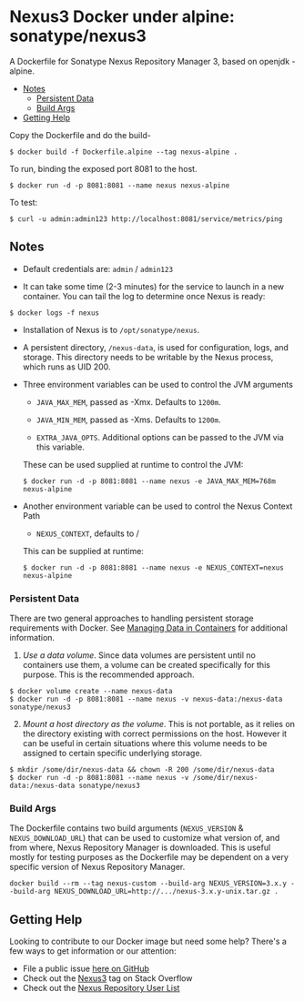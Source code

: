 # Nexus3 Docker under alpine: sonatype/nexus3

A Dockerfile for Sonatype Nexus Repository Manager 3, based on openjdk - alpine.

* [Notes](#notes)
  * [Persistent Data](#persistent-data)
  * [Build Args](#build-args)
* [Getting Help](#getting-help)


Copy the Dockerfile and do the build-

```
$ docker build -f Dockerfile.alpine --tag nexus-alpine .
```
To run, binding the exposed port 8081 to the host.

```
$ docker run -d -p 8081:8081 --name nexus nexus-alpine
```

To test:

```
$ curl -u admin:admin123 http://localhost:8081/service/metrics/ping
```



## Notes

* Default credentials are: `admin` / `admin123`

* It can take some time (2-3 minutes) for the service to launch in a
new container.  You can tail the log to determine once Nexus is ready:

```
$ docker logs -f nexus
```

* Installation of Nexus is to `/opt/sonatype/nexus`.  

* A persistent directory, `/nexus-data`, is used for configuration,
logs, and storage. This directory needs to be writable by the Nexus
process, which runs as UID 200.

* Three environment variables can be used to control the JVM arguments

  * `JAVA_MAX_MEM`, passed as -Xmx.  Defaults to `1200m`.

  * `JAVA_MIN_MEM`, passed as -Xms.  Defaults to `1200m`.

  * `EXTRA_JAVA_OPTS`.  Additional options can be passed to the JVM via
  this variable.

  These can be used supplied at runtime to control the JVM:

  ```
  $ docker run -d -p 8081:8081 --name nexus -e JAVA_MAX_MEM=768m nexus-alpine
  ```

* Another environment variable can be used to control the Nexus Context Path

  * `NEXUS_CONTEXT`, defaults to /

  This can be supplied at runtime:

  ```
  $ docker run -d -p 8081:8081 --name nexus -e NEXUS_CONTEXT=nexus nexus-alpine
  ```

### Persistent Data

There are two general approaches to handling persistent storage requirements
with Docker. See [Managing Data in Containers](https://docs.docker.com/engine/tutorials/dockervolumes/)
for additional information.

  1. *Use a data volume*.  Since data volumes are persistent
  until no containers use them, a volume can be created specifically for
  this purpose.  This is the recommended approach.  

  ```
  $ docker volume create --name nexus-data
  $ docker run -d -p 8081:8081 --name nexus -v nexus-data:/nexus-data sonatype/nexus3
  ```

  2. *Mount a host directory as the volume*.  This is not portable, as it
  relies on the directory existing with correct permissions on the host.
  However it can be useful in certain situations where this volume needs
  to be assigned to certain specific underlying storage.  

  ```
  $ mkdir /some/dir/nexus-data && chown -R 200 /some/dir/nexus-data
  $ docker run -d -p 8081:8081 --name nexus -v /some/dir/nexus-data:/nexus-data sonatype/nexus3
  ```

### Build Args

The Dockerfile contains two build arguments (`NEXUS_VERSION` & `NEXUS_DOWNLOAD_URL`) that can be used to customize what
version of, and from where, Nexus Repository Manager is downloaded. This is useful mostly for testing purposes as the
Dockerfile may be dependent on a very specific version of Nexus Repository Manager.

```
docker build --rm --tag nexus-custom --build-arg NEXUS_VERSION=3.x.y --build-arg NEXUS_DOWNLOAD_URL=http://.../nexus-3.x.y-unix.tar.gz .
```

## Getting Help

Looking to contribute to our Docker image but need some help? There's a few ways to get information or our attention:

* File a public issue [here on GitHub](https://github.com/sonatype/docker-nexus3/issues)
* Check out the [Nexus3](http://stackoverflow.com/questions/tagged/nexus3) tag on Stack Overflow
* Check out the [Nexus Repository User List](https://groups.google.com/a/glists.sonatype.com/forum/?hl=en#!forum/nexus-users)
